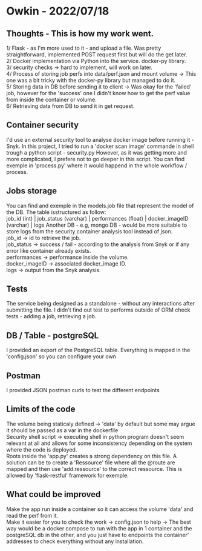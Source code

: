 # Owkin - 2022/07/18 

## Thoughts - This is how my work went.
1/ Flask - as I'm more used to it - and upload a file. Was pretty straightforward, implemented POST request first but will do the get later. <br />
2/ Docker implementation via Python into the service. docker-py library. <br />
3/ security checks -> hard to implement, will work on later. <br />
4/ Process of storing job perfs into data/perf.json and mount volume -> This one was a bit tricky with the docker-py library but managed to do it. <br />
5/ Storing data in DB before sending it to client -> Was okay for the 'failed' job, however for the 'success' one I didn't know how to get the perf value from inside the container or volume. <br />
6/ Retrieving data from DB to send it in get request.


## Container security
I'd use an external security tool to analyse docker image before running it - Snyk.
In this project, I tried to run a 'docker scan image' commande in shell trough a python script - security.py
However, as it was getting more and more complicated, I prefere not to go deeper in this script.
You can find exemple in 'process.py' where it would happend in the whole workflow / process.


## Jobs storage 
You can find and exemple in the models.job file that represent the model of the DB.
The table isstructured as follow: <br />
    job_id (int) | job_status (varchar) | performances (float) | docker_imageID (varchar) | logs 
Another DB - e.g, mongo DB - would be more suitable to store logs from the security container analysis tool instead of json.
<br />
job_id -> id to retrieve the job. <br />
job_status -> success / fail - according to the analysis from Snyk or if any error like container already exists. <br />
performances -> performance inside the volume. <br />
docker_imageID -> associated docker_image ID. <br />
logs -> output from the Snyk analysis.


## Tests
The service being designed as a standalone - without any interactions after submitting the file.
I didn't find out test to performs outside of ORM check tests - adding a job, retrieving a job.


## DB / Table  - postgreSQL
I provided an export of the PostgreSQL table.
Everything is mapped in the 'config.json' so you can configure your own


## Postman
I provided JSON postman curls to test the different endpoints


## Limits of the code
The volume being staticaly defined -> 'data' by default but some may argue it should be passed as a var in the dockerfile <br />
Security shell script -> executing shell in python program doesn't seem relevant at all and allows for some inconsistency depending on the system where the code is deployed. <br />
Roots inside the 'app.py' creates a strong dependency on this file. A solution can be to create a 'Ressource' file where all the @route are mapped and then use 'add.ressource' to the correct ressource. This is allowed by 'flask-restful' framework for exemple.


## What could be improved
Make the app run inside a container so it can access the volume 'data' and read the perf from it. <br />
Make it easier for you to check the work -> config.json to help -> The best way would be a docker compose to run with the app in 1 container and the postgreSQL db in the other, and you just have to endpoints the container' addresses to check everything without any installation.
